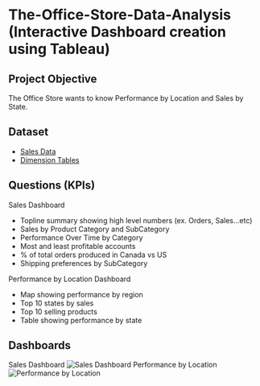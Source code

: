 # The-Office-Store-Data-Analysis (Interactive Dashboard creation using Tableau)
## Project Objective
The Office Store wants to know Performance by Location and Sales by State.

## Dataset
- <a href="https://github.com/sujit10x12/the-office-store-tableau/blob/main/Dimension%20Tables.xlsx">Sales Data</a>
- <a href="https://github.com/sujit10x12/the-office-store-tableau/blob/main/Dimension%20Tables.xlsx">Dimension Tables</a>

## Questions (KPIs)
Sales Dashboard
-  Topline summary showing high level numbers (ex. Orders, Sales…etc)
-  Sales by Product Category and SubCategory
-  Performance Over Time by Category
-  Most and least profitable accounts
-  % of total orders produced in Canada vs US
-  Shipping preferences by SubCategory
 
Performance by Location Dashboard
-  Map showing performance by region
-  Top 10 states by sales
-  Top 10 selling products
-  Table showing performance by state

## Dashboards
Sales Dashboard
![Sales Dashboard](https://github.com/user-attachments/assets/e18b6107-13fb-408e-b0e0-28cdc0ed8f44)
Performance by Location
![Performance by Location](https://github.com/user-attachments/assets/c04e14ac-54c9-4e6c-9cf5-fd9102a69f9e)



